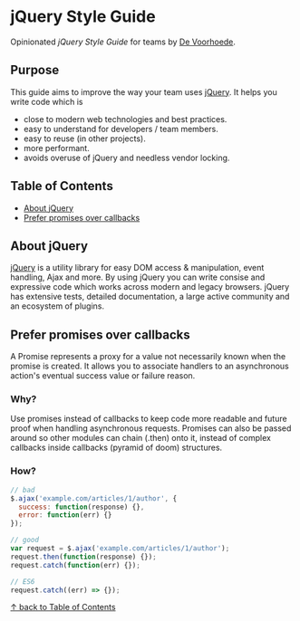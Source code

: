 # jQuery Style Guide

Opinionated *jQuery Style Guide* for teams by [De Voorhoede](https://twitter.com/devoorhoede).

## Purpose

This guide aims to improve the way your team uses [jQuery](http://jquery.com/). It helps you write code which is

* close to modern web technologies and best practices.
* easy to understand for developers / team members.
* easy to reuse (in other projects).
* more performant.
* avoids overuse of jQuery and needless vendor locking.


## Table of Contents

* [About jQuery](#about-jquery)
* [Prefer promises over callbacks](#prefer-promises-over-callbacks)

## About jQuery

[jQuery](http://jquery.com/) is a utility library for easy DOM access & manipulation, event handling, Ajax and more. By using jQuery you can write consise and expressive code which works across modern and legacy browsers. jQuery has extensive tests, detailed documentation, a large active community and an ecosystem of plugins.

## Prefer promises over callbacks
A Promise represents a proxy for a value not necessarily known when the promise is created. It allows you to associate handlers to an asynchronous action's eventual success value or failure reason.

### Why?
Use promises instead of callbacks to keep code more readable and future proof when handling asynchronous requests.
Promises can also be passed around so other modules can chain (.then) onto it, instead of complex callbacks inside callbacks (pyramid of doom) structures.

### How?
``` javascript
// bad
$.ajax('example.com/articles/1/author', {
  success: function(response) {},
  error: function(err) {}
});

// good
var request = $.ajax('example.com/articles/1/author');
request.then(function(response) {});
request.catch(function(err) {});

// ES6
request.catch((err) => {});
```

[↑ back to Table of Contents](#table-of-contents)